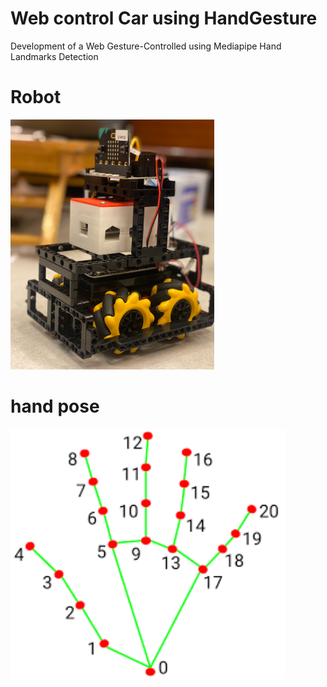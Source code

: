 # Web control Car using HandGesture

Development of a Web Gesture-Controlled using Mediapipe Hand Landmarks Detection

# Robot
<img src="https://github.com/Tr6r/Car_HandGesture/blob/main/Image/robot%20-%20Copy.png" style="height:400px"/>

# hand pose


<img src="https://github.com/Tr6r/Car_HandGesture/blob/main/Image/hand.png" style="height:400px"/>
